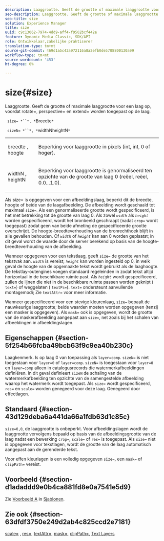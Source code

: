 ```yaml
---
description: Laaggrootte. Geeft de grootte of maximale laaggrootte voor een laag op, voordat rotate=, perspective= en extend= worden toegepast op de laag.
seo-description: Laaggrootte. Geeft de grootte of maximale laaggrootte voor een laag op, voordat rotate=, perspective= en extend= worden toegepast op de laag.
seo-title: size
solution: Experience Manager
title: size
uuid: c9c13062-7974-4dd9-aff4-f9502bcf442e
feature: Dynamic Media Classic, SDK/API
role: Ontwikkelaar,zakelijke praktiserer
translation-type: tm+mt
source-git-commit: 469d1a5c43a972116a8a2efb0de5708800130a99
workflow-type: tm+mt
source-wordcount: '453'
ht-degree: 0%

---
```



# size{#size}

Laaggrootte. Geeft de grootte of maximale laaggrootte voor een laag op, voordat rotate=, perspective= en extend= worden toegepast op de laag.

` size= *``*, *`Breedte`*`

` sizeN= *``*, *`widthNheightN`*`

<table id="simpletable_FBE17D736F93485AA0053BF447B4CC9F"> 
 <tr class="strow"> 
  <td class="stentry"> <p> <span class="codeph"> <span class="varname"> breedte  </span>,  <span class="varname"> hoogte  </span> </span> </p> </td> 
  <td class="stentry"> <p>Beperking voor laaggrootte in pixels (int, int, 0 of hoger). </p> </td> 
 </tr> 
 <tr class="strow"> 
  <td class="stentry"> <p> <span class="codeph"> <span class="varname"> widthN  </span>,  <span class="varname"> heightN  </span> </span> </p> </td> 
  <td class="stentry"> <p>Beperking voor laaggrootte is genormaliseerd ten opzichte van de grootte van laag 0 (reëel, reëel, 0.0...1.0). </p> </td> 
 </tr> 
</table>

Als size= is opgegeven voor een afbeeldingslaag, beperkt dit de breedte, hoogte of beide van de laagafbeelding. De afbeelding wordt geschaald tot maximaal `size=`. Als een genormaliseerde grootte wordt gespecificeerd, is het met betrekking tot de grootte van laag 0. Als zowel *`width`* als *`height`* worden gespecificeerd, wordt het bronbeeld geschraapt (nadat `crop=` wordt toegepast) zodat geen van beide afmeting de gespecificeerde grootte overschrijdt. De hoogte-breedteverhouding van de bronrechthoek blijft in alle gevallen behouden. Of *`width`* of *`height`* kan aan 0 worden geplaatst; in dit geval wordt de waarde door de server berekend op basis van de hoogte-breedteverhouding van de afbeelding.

Wanneer opgegeven voor een tekstlaag, geeft `size=` de grootte van het tekstvak aan. *`width`* is vereist;  *`height`* kan worden ingesteld op 0, in welk geval de hoogte van de opgemaakte tekst wordt gebruikt als de laaghoogte. De tekstlay-outengines voegen standaard regeleinden in zodat tekst altijd horizontaal in de beschikbare ruimte past. Als *`height`* wordt gespecificeerd, zullen de lijnen die niet in de beschikbare ruimte passen worden geknipt ( `text=`) of weggelaten ( `textPs=`). `text=` ondersteunt aanvullende montagemodi; Zie  `textAttr=` voor meer informatie.

Wanneer gespecificeerd voor een stevige kleurenlaag, `size=` bepaalt de nauwkeurige laaggrootte; beide waarden moeten worden opgegeven (tenzij een masker is opgegeven). Als `mask=` ook is opgegeven, wordt de grootte van de maskerafbeelding aangepast aan `size=`, net zoals bij het schalen van afbeeldingen in afbeeldingslagen.

## Eigenschappen {#section-5f254b66fcba49bcb63f9c9ea40b230c}

Laagkenmerk. Is op laag 0 van toepassing als `layer=comp`. `sizeN=` is niet toegestaan voor  `layer=0` of  `layer=comp`. `sizeN=` is toegestaan voor  `layer=0` en  `layer=comp` alleen in catalogusrecords die watermerkafbeeldingen definiëren. In dit geval definieert `sizeN` de schaling van de watermerkafbeelding ten opzichte van de samengestelde afbeelding waarop het watermerk wordt toegepast. Als `size=` wordt gespecificeerd, `res=` en `scale=` worden genegeerd voor deze laag. Genegeerd door effectlagen.

## Standaard {#section-43d129deba6a441da66a1fdb63d1c85c}

`size=0,0`, de laaggrootte is onbeperkt. Voor afbeeldingslagen wordt de laaggrootte vervolgens bepaald op basis van de afbeeldingsgrootte van de laag nadat een bewerking `crop=`, `scale=` of `res=` is toegepast. Als `size=` niet is opgegeven voor tekstlagen, wordt de grootte van de laag automatisch aangepast aan de gerenderde tekst.

Voor effen kleurlagen is een volledig opgegeven `size=`, een `mask=` of `clipPath=` vereist.

## Voorbeeld {#section-d1adaddd9e0b4ca881fd8e0a7541e5d9}

Zie [Voorbeeld A](../../../../../is-api/http-ref/image-serving-api-ref/c-http-protocol-reference/c-templates/r-example-a.md#reference-c78ea82e8a1646738e764fa6685dfbac) in [Sjablonen](../../../../../is-api/http-ref/image-serving-api-ref/c-http-protocol-reference/c-templates/c-templates.md#concept-3cd2d2adae0e41b2979b9640244d4d3e).

## Zie ook {#section-63dfdf3750e249d2ab4c825ccd2e7181}

[scale=](../../../../../is-api/http-ref/image-serving-api-ref/c-http-protocol-reference/c-command-reference/r-is-http-scale.md#reference-098c30cea1764f189e6f7c7e400cc065) ,  [res=](../../../../../is-api/http-ref/image-serving-api-ref/c-http-protocol-reference/c-command-reference/r-res.md#reference-3d6fe416801148dea0f786f2b5169e55),  [textAttr=](../../../../../is-api/http-ref/image-serving-api-ref/c-http-protocol-reference/c-command-reference/r-textattr.md#reference-ff00484fa3244286abeff34911f7ec0d),  [mask=](../../../../../is-api/http-ref/image-serving-api-ref/c-http-protocol-reference/c-command-reference/r-mask.md#reference-922254e027404fb890b850e2723ee06e),  [clipPath=](../../../../../is-api/http-ref/image-serving-api-ref/c-http-protocol-reference/c-command-reference/r-clippath.md#reference-8139b1b52dc54749b51b109521ddf83d),  [Text Layers](../../../../../is-api/http-ref/image-serving-api-ref/c-http-protocol-reference/c-text-formatting/r-text-layers.md#reference-47e78cfb18134db5ab09e17af14a6a8f)
